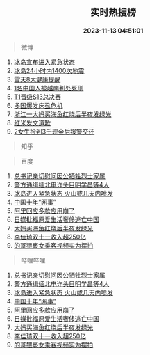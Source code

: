 <div align="center"><h2>实时热搜榜</h2><h4>2023-11-13 04:51:01</h4></div>

> 微博  

1. [冰岛宣布进入紧急状态](https://s.weibo.com/weibo?q=%23%E5%86%B0%E5%B2%9B%E5%AE%A3%E5%B8%83%E8%BF%9B%E5%85%A5%E7%B4%A7%E6%80%A5%E7%8A%B6%E6%80%81%23&t=31&band_rank=1&Refer=top)<br />
2. [冰岛24小时内1400次地震](https://s.weibo.com/weibo?q=%23%E5%86%B0%E5%B2%9B24%E5%B0%8F%E6%97%B6%E5%86%851400%E6%AC%A1%E5%9C%B0%E9%9C%87%23&t=31&band_rank=2&Refer=top)<br />
3. [雪天8大健康提醒](https://s.weibo.com/weibo?q=%23%E9%9B%AA%E5%A4%A98%E5%A4%A7%E5%81%A5%E5%BA%B7%E6%8F%90%E9%86%92%23&t=31&band_rank=3&Refer=top)<br />
4. [1名中国人被越南判处死刑](https://s.weibo.com/weibo?q=%231%E5%90%8D%E4%B8%AD%E5%9B%BD%E4%BA%BA%E8%A2%AB%E8%B6%8A%E5%8D%97%E5%88%A4%E5%A4%84%E6%AD%BB%E5%88%91%23&t=31&band_rank=4&Refer=top)<br />
5. [T1晋级S13总决赛](https://s.weibo.com/weibo?q=%23T1%E6%99%8B%E7%BA%A7S13%E6%80%BB%E5%86%B3%E8%B5%9B%23&t=31&band_rank=5&Refer=top)<br />
6. [多国爆发床虱危机](https://s.weibo.com/weibo?q=%23%E5%A4%9A%E5%9B%BD%E7%88%86%E5%8F%91%E5%BA%8A%E8%99%B1%E5%8D%B1%E6%9C%BA%23&t=31&band_rank=6&Refer=top)<br />
7. [浙江一大妈买海鱼红烧后半夜发绿光](https://s.weibo.com/weibo?q=%23%E6%B5%99%E6%B1%9F%E4%B8%80%E5%A4%A7%E5%A6%88%E4%B9%B0%E6%B5%B7%E9%B1%BC%E7%BA%A2%E7%83%A7%E5%90%8E%E5%8D%8A%E5%A4%9C%E5%8F%91%E7%BB%BF%E5%85%89%23&t=31&band_rank=7&Refer=top)<br />
8. [红米发文道歉](https://s.weibo.com/weibo?q=%23%E7%BA%A2%E7%B1%B3%E5%8F%91%E6%96%87%E9%81%93%E6%AD%89%23&t=31&band_rank=8&Refer=top)<br />
9. [2女生捡到3千现金后报警交还](https://s.weibo.com/weibo?q=%232%E5%A5%B3%E7%94%9F%E6%8D%A1%E5%88%B03%E5%8D%83%E7%8E%B0%E9%87%91%E5%90%8E%E6%8A%A5%E8%AD%A6%E4%BA%A4%E8%BF%98%23&t=31&band_rank=9&Refer=top)<br />

> 知乎  


> 百度  

1. [总书记亲切慰问因公牺牲烈士家属](https://www.baidu.com/s?wd=%E6%80%BB%E4%B9%A6%E8%AE%B0%E4%BA%B2%E5%88%87%E6%85%B0%E9%97%AE%E5%9B%A0%E5%85%AC%E7%89%BA%E7%89%B2%E7%83%88%E5%A3%AB%E5%AE%B6%E5%B1%9E&sa=fyb_news&rsv_dl=fyb_news)<br />
2. [警方通缉缅北电诈头目明学昌等4人](https://www.baidu.com/s?wd=%E8%AD%A6%E6%96%B9%E9%80%9A%E7%BC%89%E7%BC%85%E5%8C%97%E7%94%B5%E8%AF%88%E5%A4%B4%E7%9B%AE%E6%98%8E%E5%AD%A6%E6%98%8C%E7%AD%894%E4%BA%BA&sa=fyb_news&rsv_dl=fyb_news)<br />
3. [冰岛进入紧急状态 火山或几天内喷发](https://www.baidu.com/s?wd=%E5%86%B0%E5%B2%9B%E8%BF%9B%E5%85%A5%E7%B4%A7%E6%80%A5%E7%8A%B6%E6%80%81+%E7%81%AB%E5%B1%B1%E6%88%96%E5%87%A0%E5%A4%A9%E5%86%85%E5%96%B7%E5%8F%91&sa=fyb_news&rsv_dl=fyb_news)<br />
4. [中国十年“网事”](https://www.baidu.com/s?wd=%E4%B8%AD%E5%9B%BD%E5%8D%81%E5%B9%B4%E2%80%9C%E7%BD%91%E4%BA%8B%E2%80%9D&sa=fyb_news&rsv_dl=fyb_news)<br />
5. [阿里回应多款应用崩了](https://www.baidu.com/s?wd=%E9%98%BF%E9%87%8C%E5%9B%9E%E5%BA%94%E5%A4%9A%E6%AC%BE%E5%BA%94%E7%94%A8%E5%B4%A9%E4%BA%86&sa=fyb_news&rsv_dl=fyb_news)<br />
6. [日媒批福原爱生活奢侈逃亡中国](https://www.baidu.com/s?wd=%E6%97%A5%E5%AA%92%E6%89%B9%E7%A6%8F%E5%8E%9F%E7%88%B1%E7%94%9F%E6%B4%BB%E5%A5%A2%E4%BE%88%E9%80%83%E4%BA%A1%E4%B8%AD%E5%9B%BD&sa=fyb_news&rsv_dl=fyb_news)<br />
7. [大妈买海鱼红烧后半夜发绿光](https://www.baidu.com/s?wd=%E5%A4%A7%E5%A6%88%E4%B9%B0%E6%B5%B7%E9%B1%BC%E7%BA%A2%E7%83%A7%E5%90%8E%E5%8D%8A%E5%A4%9C%E5%8F%91%E7%BB%BF%E5%85%89&sa=fyb_news&rsv_dl=fyb_news)<br />
8. [李佳琦双十一收入超250亿](https://www.baidu.com/s?wd=%E6%9D%8E%E4%BD%B3%E7%90%A6%E5%8F%8C%E5%8D%81%E4%B8%80%E6%94%B6%E5%85%A5%E8%B6%85250%E4%BA%BF&sa=fyb_news&rsv_dl=fyb_news)<br />
9. [的哥猥亵女乘客视频实为摆拍](https://www.baidu.com/s?wd=%E7%9A%84%E5%93%A5%E7%8C%A5%E4%BA%B5%E5%A5%B3%E4%B9%98%E5%AE%A2%E8%A7%86%E9%A2%91%E5%AE%9E%E4%B8%BA%E6%91%86%E6%8B%8D&sa=fyb_news&rsv_dl=fyb_news)<br />

> 哔哩哔哩  

1. [总书记亲切慰问因公牺牲烈士家属](https://www.baidu.com/s?wd=%E6%80%BB%E4%B9%A6%E8%AE%B0%E4%BA%B2%E5%88%87%E6%85%B0%E9%97%AE%E5%9B%A0%E5%85%AC%E7%89%BA%E7%89%B2%E7%83%88%E5%A3%AB%E5%AE%B6%E5%B1%9E&sa=fyb_news&rsv_dl=fyb_news)<br />
2. [警方通缉缅北电诈头目明学昌等4人](https://www.baidu.com/s?wd=%E8%AD%A6%E6%96%B9%E9%80%9A%E7%BC%89%E7%BC%85%E5%8C%97%E7%94%B5%E8%AF%88%E5%A4%B4%E7%9B%AE%E6%98%8E%E5%AD%A6%E6%98%8C%E7%AD%894%E4%BA%BA&sa=fyb_news&rsv_dl=fyb_news)<br />
3. [冰岛进入紧急状态 火山或几天内喷发](https://www.baidu.com/s?wd=%E5%86%B0%E5%B2%9B%E8%BF%9B%E5%85%A5%E7%B4%A7%E6%80%A5%E7%8A%B6%E6%80%81+%E7%81%AB%E5%B1%B1%E6%88%96%E5%87%A0%E5%A4%A9%E5%86%85%E5%96%B7%E5%8F%91&sa=fyb_news&rsv_dl=fyb_news)<br />
4. [中国十年“网事”](https://www.baidu.com/s?wd=%E4%B8%AD%E5%9B%BD%E5%8D%81%E5%B9%B4%E2%80%9C%E7%BD%91%E4%BA%8B%E2%80%9D&sa=fyb_news&rsv_dl=fyb_news)<br />
5. [阿里回应多款应用崩了](https://www.baidu.com/s?wd=%E9%98%BF%E9%87%8C%E5%9B%9E%E5%BA%94%E5%A4%9A%E6%AC%BE%E5%BA%94%E7%94%A8%E5%B4%A9%E4%BA%86&sa=fyb_news&rsv_dl=fyb_news)<br />
6. [日媒批福原爱生活奢侈逃亡中国](https://www.baidu.com/s?wd=%E6%97%A5%E5%AA%92%E6%89%B9%E7%A6%8F%E5%8E%9F%E7%88%B1%E7%94%9F%E6%B4%BB%E5%A5%A2%E4%BE%88%E9%80%83%E4%BA%A1%E4%B8%AD%E5%9B%BD&sa=fyb_news&rsv_dl=fyb_news)<br />
7. [大妈买海鱼红烧后半夜发绿光](https://www.baidu.com/s?wd=%E5%A4%A7%E5%A6%88%E4%B9%B0%E6%B5%B7%E9%B1%BC%E7%BA%A2%E7%83%A7%E5%90%8E%E5%8D%8A%E5%A4%9C%E5%8F%91%E7%BB%BF%E5%85%89&sa=fyb_news&rsv_dl=fyb_news)<br />
8. [李佳琦双十一收入超250亿](https://www.baidu.com/s?wd=%E6%9D%8E%E4%BD%B3%E7%90%A6%E5%8F%8C%E5%8D%81%E4%B8%80%E6%94%B6%E5%85%A5%E8%B6%85250%E4%BA%BF&sa=fyb_news&rsv_dl=fyb_news)<br />
9. [的哥猥亵女乘客视频实为摆拍](https://www.baidu.com/s?wd=%E7%9A%84%E5%93%A5%E7%8C%A5%E4%BA%B5%E5%A5%B3%E4%B9%98%E5%AE%A2%E8%A7%86%E9%A2%91%E5%AE%9E%E4%B8%BA%E6%91%86%E6%8B%8D&sa=fyb_news&rsv_dl=fyb_news)<br />
